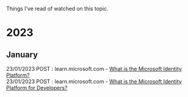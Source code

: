 Things I've read of watched on this topic.

# 2023

## January

23/01/2023 POST : learn.microsoft.com - [What is the Microsoft Identity Platform?](https://learn.microsoft.com/en-us/azure/active-directory/develop/v2-overview)<br>
23/01/2023 POST : learn.microsoft.com - [What is the Microsoft Identity Platform for Developers?](https://www.youtube.com/watch?v=uDU1QTSw7Ps)
